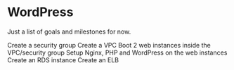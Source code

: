 # WordPress

Just a list of goals and milestones for now.

Create a security group
Create a VPC
Boot 2 web instances inside the VPC/security group
Setup Nginx, PHP and WordPress on the web instances
Create an RDS instance
Create an ELB




